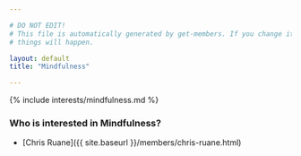 ```yaml
---

# DO NOT EDIT!
# This file is automatically generated by get-members. If you change it, bad
# things will happen.

layout: default
title: "Mindfulness"

---
```


{% include interests/mindfulness.md %}

### Who is interested in Mindfulness?


* [Chris Ruane]({{ site.baseurl }}/members/chris-ruane.html)
